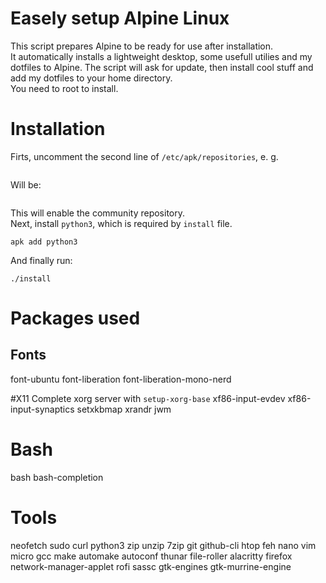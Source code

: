 # Easely setup Alpine Linux

This script prepares Alpine to be ready for use after installation.  
It automatically installs a lightweight desktop, some usefull utilies and my dotfiles to Alpine.
The script will ask for update, then install cool stuff and add my dotfiles to your home directory.  
You need to root to install.

# Installation
Firts, uncomment the second line of `/etc/apk/repositories`, e. g.
```
```
Will be:
```
```
This will enable the community repository.  
Next, install `python3`, which is required by `install` file.
```
apk add python3
``` 
And finally run:
```
./install
```

# Packages used
## Fonts
font-ubuntu
font-liberation
font-liberation-mono-nerd

#X11
Complete xorg server with `setup-xorg-base`
xf86-input-evdev
xf86-input-synaptics
setxkbmap
xrandr
jwm

# Bash
bash bash-completion

# Tools
neofetch
sudo
curl
python3
zip
unzip
7zip
git
github-cli
htop
feh
nano
vim
micro
gcc make automake autoconf
 thunar file-roller alacritty firefox network-manager-applet rofi
  sassc gtk-engines gtk-murrine-engine
